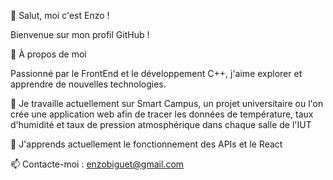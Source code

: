 👋 Salut, moi c'est Enzo !

Bienvenue sur mon profil GitHub !

🚀 À propos de moi

Passionné par le FrontEnd et le développement C++, j'aime explorer et apprendre de nouvelles technologies.

🔭 Je travaille actuellement sur Smart Campus, un projet universitaire ou l'on crée une application web afin de tracer les données de température, taux d'humidité et taux de pression atmosphérique dans chaque salle de l'IUT

🌱 J'apprends actuellement le fonctionnement des APIs et le React

📫 Contacte-moi : enzobiguet@gmail.com
